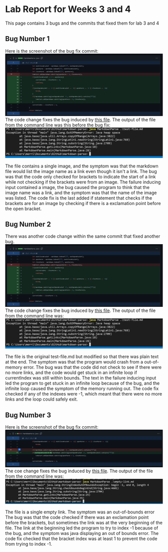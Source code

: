 # Lab Report for Weeks 3 and 4
This page contains 3 bugs and the commits that fixed them for lab 3 and 4

## Bug Number 1
Here is the screenshot of the bug fix commit:
![Commit 1](lab4-bug1.png)
The code change fixes the bug induced by [this file](https://github.com/bcli12/markdown-parse/blob/main/image-file.md).
The output of the file from the command line was this before the bug fix:
![Output 1](lab4-output2.png)

The file contains a single image, and the symptom was that the markdown file would list the image name as a link even though it isn't a link.
The bug was that the code only checked for brackets to indicate the start of a link while not checking if the brackets were from an image.
The failure inducing input contained a image, the bug caused the program to think that the image name was a link, and
the symptom was that the name of the image was listed.
The code fix is the last added if statement that checks if the brackets are for an image by checking if there is a exclamation point before the open bracket.

## Bug Number 2
There was another code change within the same commit that fixed another bug.
![Commit 2](lab4-bug1.png)
The code change fixes the bug induced by [this file](https://github.com/bcli12/markdown-parse/blob/main/test-file.md).
The output of the file from the command line was:
![Output 2](lab4-output2.png)

The file is the original test-file.md but modified so that there was plain text at the end.
The symptom was that the program would crash from a out-of-memory error.
The bug was that the code did not check to see if there were no more links, 
and the code would get stuck in an infinite loop if currentIndex was still within bounds.
The text in the failure inducing input led the program to get stuck in an infinite loop because of the bug, 
and the infinite loop caused the symptom of the memory running out.
The code fix checked if any of the indexes were -1, which meant that there were no more links and the loop could safely exit.

## Bug Number 3
Here is the screenshot of the bug fix commit:
![Commit 3](lab4-bug3.png)
The coe change fixes the bug induced by [this file](https://github.com/merrickqiu/markdown-parse/blob/main/empty-link.md).
The output of the file from the command line was:
![Output 3](lab4-output3.png)

The file is a single empty link.
The symptom was an out-of-bounds error
The bug was that the code checked if there was an exclamation point before the brackets, but sometimes the link was at the very beginning of the file.
The link at the beginning led the program to try to index -1 because of the bug, 
and the symptom was java displaying an out of bounds error.
The code fix checked that the bracket index was at least 1 to prevent the code from trying to index -1.
